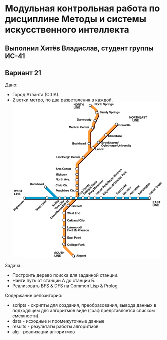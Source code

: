 # Модульная контрольная работа по дисциплине Методы и системы искусственного интеллекта
## Выполнил Хитёв Владислав, cтудент группы ИС-41
## Вариант 21

Дано:
- Город Атланта (США).
- 2 ветки метро, по два разветвления в каждой.
![atlanta](./atlanta.gif)

Задача:
- Построить дерево поиска для заданной станции.
- Найти путь от станции А до станции Б.
- Реализовать BFS & DFS на Common Lisp & Prolog

Содержание репозитория:
- scripts - скрипты для создания, преобразования, вывода данных в подходящем для алгоритмов виде (граф представляется списком смежности).
- data - исходные и промежуточные данные
- results - результаты работы алгоритмов
- alg - реализации алгоритмов

